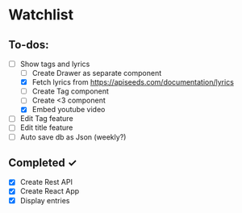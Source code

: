 # Watchlist

## To-dos:

- [ ] Show tags and lyrics
    - [ ] Create Drawer as separate component
    - [x] Fetch lyrics from https://apiseeds.com/documentation/lyrics
    - [ ] Create Tag component
    - [ ] Create <3 component
    - [x] Embed youtube video
- [ ] Edit Tag feature
- [ ] Edit title feature
- [ ] Auto save db as Json (weekly?)

## Completed ✓

- [x] Create Rest API
- [x] Create React App
- [x] Display entries